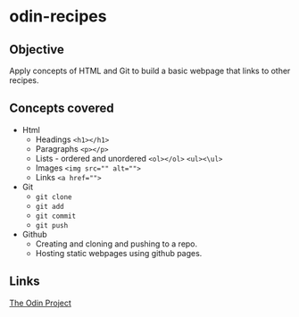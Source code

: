 # odin-recipes

## Objective
Apply concepts of HTML and Git to build a basic webpage that links to other recipes.

## Concepts covered
- Html
    - Headings `<h1></h1>`
    - Paragraphs `<p></p>`
    - Lists - ordered and unordered `<ol></ol>` `<ul><\ul>`
    - Images `<img src="" alt="">`
    - Links `<a href="">`
- Git
    - `git clone`
    - `git add`
    - `git commit`
    - `git push`
- Github
    - Creating and cloning and pushing to a repo.
    - Hosting static webpages using github pages.

## Links
[The Odin Project](https://www.theodinproject.com)